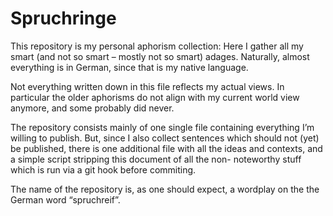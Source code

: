 # Spruchringe

This repository is my personal aphorism collection: Here I gather all my
smart (and not so smart – mostly not so smart) adages. Naturally, almost
everything is in German, since that is my native language.


Not everything written down in this file reflects my actual views. In
particular the older aphorisms do not align with my current world view
anymore, and some probably did never.


The repository consists mainly of one single file containing everything
I’m willing to publish. But, since I also collect sentences which should
not (yet) be published, there is one additional file with all the ideas
and contexts, and a simple script stripping this document of all the non-
noteworthy stuff which is run via a git hook before commiting.


The name of the repository is, as one should expect, a wordplay on the
the German word “spruchreif”.
